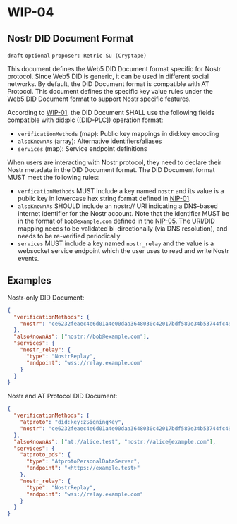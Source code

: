 # WIP-04

## Nostr DID Document Format

`draft` `optional` `proposer: Retric Su (Cryptape)`

This document defines the Web5 DID Document format specific for Nostr protocol. Since Web5 DID is generic, it can be used in different social networks. By default, the DID Document format is compatible with AT Protocol. This document defines the specific key value rules under the Web5 DID Document format to support Nostr specific features.

According to [WIP-01](01.md), the DID Document SHALL use the following fields compatible with did:plc ([DID-PLC]) operation format:

- `verificationMethods` (map): Public key mappings in did:key encoding
- `alsoKnownAs` (array): Alternative identifiers/aliases
- `services` (map): Service endpoint definitions

When users are interacting with Nostr protocol, they need to declare their Nostr metadata in the DID Document format. The DID Document format MUST meet the following rules:

- `verficationMethods` MUST include a key named `nostr` and its value is a public key in lowercase hex string format defined in [NIP-01](https://github.com/nostr-protocol/nips/blob/master/01.md).
- `alsoKnownAs` SHOULD include an nostr:// URI indicating a DNS-based internet identifier for the Nostr account. Note that the identifier MUST be in the format of `bob@example.com` defined in the [NIP-05](https://github.com/nostr-protocol/nips/blob/master/05.md). The URI/DID mapping needs to be validated bi-directionally (via DNS resolution), and needs to be re-verified periodically
- `services` MUST include a key named `nostr_relay` and the value is a websocket service endpoint which the user uses to read and write Nostr events.

## Examples

Nostr-only DID Document:

```json
{
  "verificationMethods": {
    "nostr": "ce6232feaec4e6d01a4e00daa3648030c42017bdf589e34b53744fc49c5cba8a"
  },
  "alsoKnownAs": ["nostr://bob@example.com"],
  "services": {
    "nostr_relay": {
      "type": "NostrReplay",
      "endpoint": "wss://relay.example.com"
    }
  }
}
```

Nostr and AT Protocol DID Document:

```json
{
  "verificationMethods": {
    "atproto": "did:key:zSigningKey",
    "nostr": "ce6232feaec4e6d01a4e00daa3648030c42017bdf589e34b53744fc49c5cba8a"
  },
  "alsoKnownAs": ["at://alice.test", "nostr://alice@example.com"],
  "services": {
    "atproto_pds": {
      "type": "AtprotoPersonalDataServer", 
      "endpoint": "<https://example.test>"
    },
    "nostr_relay": {
      "type": "NostrReplay",
      "endpoint": "wss://relay.example.com"
    }
  }
}
```
